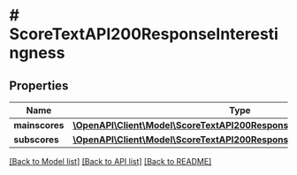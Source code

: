 # # ScoreTextAPI200ResponseInterestingness

## Properties

Name | Type | Description | Notes
------------ | ------------- | ------------- | -------------
**mainscores** | [**\OpenAPI\Client\Model\ScoreTextAPI200ResponseSkimmabilityMainscores**](ScoreTextAPI200ResponseSkimmabilityMainscores.md) |  | [optional]
**subscores** | [**\OpenAPI\Client\Model\ScoreTextAPI200ResponseInterestingnessSubscores**](ScoreTextAPI200ResponseInterestingnessSubscores.md) |  | [optional]

[[Back to Model list]](../../README.md#models) [[Back to API list]](../../README.md#endpoints) [[Back to README]](../../README.md)
